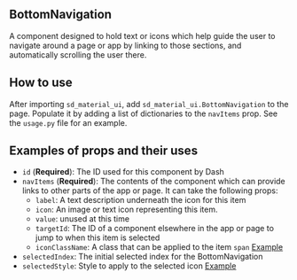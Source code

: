 ## BottomNavigation
A component designed to hold text or icons which help guide the user to navigate around a page
or app by linking to those sections, and automatically scrolling the user there.

## How to use
After importing `sd_material_ui`, add `sd_material_ui.BottomNavigation` to the page. Populate it
by adding a list of dictionaries to the `navItems` prop. See the `usage.py` file for an example.

## Examples of props and their uses
- `id` (**Required**): The ID used for this component by Dash
- `navItems` (**Required**): The contents of the component which can provide links to other parts of
the app or page. It can take the following props:
  - `label`: A text description underneath the icon for this item
  - `icon`: An image or text icon representing this item.
  - `value`: unused at this time
  - `targetId`: The ID of a component elsewhere in the app or page to jump to when this item is
  selected
  - `iconClassName`: A class that can be applied to the item `span`
      [Example](/../../static/bottomnavigation-iconClassName.png)
- `selectedIndex`: The initial selected index for the BottomNavigation
- `selectedStyle`: Style to apply to the selected icon
    [Example](/../../static/bottomnavigation-selectedStyle.png)
